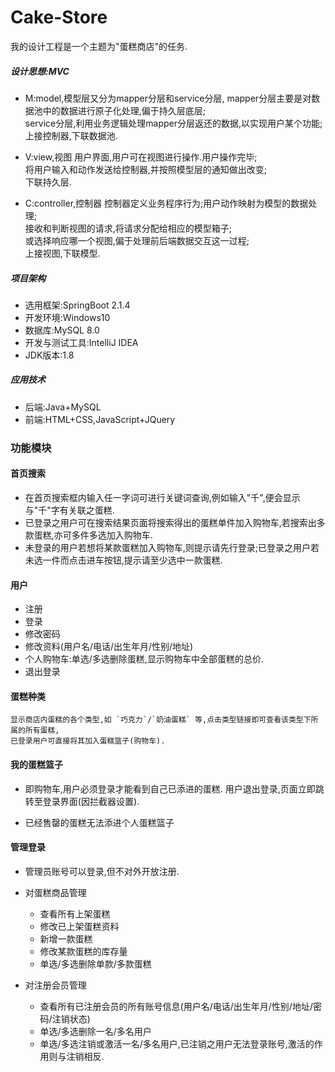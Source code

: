 # Cake-Store
我的设计工程是一个主题为"蛋糕商店"的任务.

##### 设计思想:MVC
+ M:model,模型层又分为mapper分层和service分层,
mapper分层主要是对数据池中的数据进行原子化处理,偏于持久层底层;<br>
service分层,利用业务逻辑处理mapper分层返还的数据,以实现用户某个功能;
上接控制器,下联数据池.

+ V:view,视图
用户界面,用户可在视图进行操作.用户操作完毕;<br>
将用户输入和动作发送给控制器,并按照模型层的通知做出改变;<br>
下联持久层.

+ C:controller,控制器
控制器定义业务程序行为;用户动作映射为模型的数据处理;<br>
接收和判断视图的请求,将请求分配给相应的模型箱子;<br>
或选择响应哪一个视图,偏于处理前后端数据交互这一过程;<br>
上接视图,下联模型.


##### 项目架构
+ 选用框架:SpringBoot 2.1.4
+ 开发环境:Windows10
+ 数据库:MySQL 8.0
+ 开发与测试工具:IntelliJ IDEA
+ JDK版本:1.8

##### 应用技术
+ 后端:Java+MySQL
+ 前端:HTML+CSS,JavaScript+JQuery


### 功能模块
#### 首页搜索
- 在首页搜索框内输入任一字词可进行关键词查询,例如输入"千",便会显示与"千"字有关联之蛋糕.
- 已登录之用户可在搜索结果页面将搜索得出的蛋糕单件加入购物车,若搜索出多款蛋糕,亦可多件多选加入购物车.
- 未登录的用户若想将某款蛋糕加入购物车,则提示请先行登录;已登录之用户若未选一件而点击进车按钮,提示请至少选中一款蛋糕.
  
#### 用户
* 注册  
* 登录
* 修改密码
* 修改资料(用户名/电话/出生年月/性别/地址)
* 个人购物车:单选/多选删除蛋糕,显示购物车中全部蛋糕的总价.
* 退出登录
  
#### 蛋糕种类
    显示商店内蛋糕的各个类型,如 `巧克力`/`奶油蛋糕` 等,点击类型链接即可查看该类型下所属的所有蛋糕,
    已登录用户可直接将其加入蛋糕篮子(购物车).
   
#### 我的蛋糕篮子
+ 即购物车,用户必须登录才能看到自己已添进的蛋糕.
  用户退出登录,页面立即跳转至登录界面(因拦截器设置).
  
+ 已经售罄的蛋糕无法添进个人蛋糕篮子
    
#### 管理登录
* 管理员账号可以登录,但不对外开放注册.

+ 对蛋糕商品管理
    * 查看所有上架蛋糕
    * 修改已上架蛋糕资料
    * 新增一款蛋糕
    * 修改某款蛋糕的库存量
    * 单选/多选删除单款/多款蛋糕

+ 对注册会员管理
    * 查看所有已注册会员的所有账号信息(用户名/电话/出生年月/性别/地址/密码/注销状态)
    * 单选/多选删除一名/多名用户
    * 单选/多选注销或激活一名/多名用户,已注销之用户无法登录账号,激活的作用则与注销相反.
    
